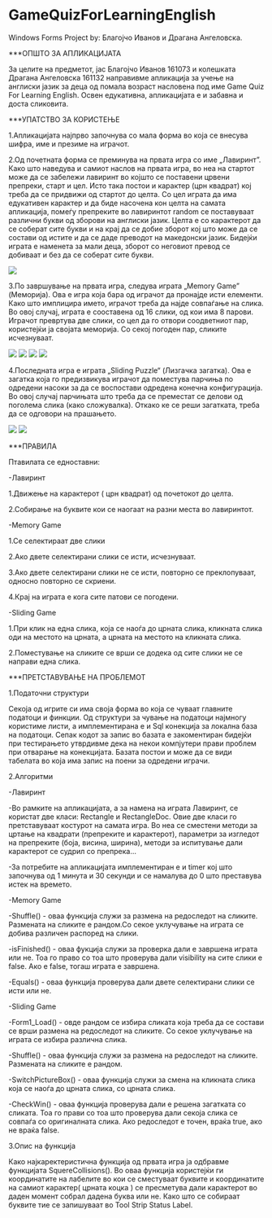 # GameQuizForLearningEnglish
Windows Forms Project by: Благојчо Иванов и Драгана Ангеловска.

***ОПШТО ЗА АПЛИКАЦИЈАТА

За целите на предметот, јас Благојчо Иванов 161073 и колешката Драгана Ангеловска 161132 направивме апликација за учење на англиски јазик за деца од помала возраст насловена под име Game Quiz For Learning English. Освен едукативна, апликацијата е и забавна и доста сликовита. 

***УПАТСТВО ЗА КОРИСТЕЊЕ

  1.Апликацијата најпрво започнува со мала форма во која се внесува шифра, име и презиме на играчот. 

  2.Од почетната форма се преминува на првата игра со име „Лавиринт”. Како што наведува и самиот наслов на првата игра, во неа на стартот може да се забележи лавиринт во којшто се поставени црвени препреки, старт и цел. Исто така постои и карактер (црн квадрат) кој треба да се придвижи од стартот до целта. Со цел играта да има едукативен карактер и да биде насочена кон целта на самата апликација, помеѓу препреките во лавиринтот random се поставуваат различни букви од зборови на англиски јазик. Целта е со карактерот да се соберат сите букви и на крај да се добие зборот кој што може да се состави од истите и да се даде преводот на македонски јазик.
Бидејќи играта е наменета за мали деца, зборот со неговиот превод се добиваат и без да се соберат сите букви.

![](images/lav1.png)
	
  3.По завршување на првата игра, следува играта „Memory Game” (Меморија). Ова е игра која бара од играчот да пронајде исти елементи. Како што имплицира името, играчот треба да најде совпаѓање на слика. Во овој случај, играта е сооставена од 16 слики, од кои има 8 парови.
Играчот превртува две слики, со цел да го отвори соодветниот пар, користејќи ја својата меморија. Со секој погоден пар, сликите исчезнуваат.

![](images/MemoryGame1.png) ![](images/MemoryGame4.png)
![](images/MemoryGame2.png) ![](images/MemoryGame3.png)
	
  4.Последната игра е играта „Sliding Puzzle“ (Лизгачка загатка). Ова е загатка која го предизвикува играчот да поместува парчиња по одредени насоки за да се воспостави одредена конечна конфигурација. Во овој случај парчињата што треба да се преместат се делови од поголема слика (како сложувалка). Откако ке се реши загатката, треба да се одговори на прашањето.

![](images/SlidingPuzzle1.png)
![](images/SlidingPuzzle2.png)

***ПРАВИЛА

Птавилата се едноставни:
  
-Лавиринт
  
1.Движење на карактерот ( црн квадрат) од почетокот до целта.

2.Собирање на буквите кои се наогаат на разни места во лавиринтот. 

-Memory Game

1.Се селектираат две слики

2.Ако двете селектирани слики се исти, исчезнуваат.

3.Ако двете селектирани слики не се исти, повторно се преклопуваат, односно повторно се скриени. 

4.Крај на играта е кога сите патови се погодени.
  
-Sliding Game

1.При клик на една слика, која се наоѓа до црната слика, кликната слика оди на местото на црната, а црната на местото на кликната слика.

2.Поместување на сликите се врши се додека од сите слики не се направи една слика.

***ПРЕТСТАВУВАЊЕ НА ПРОБЛЕМОТ

1.Податочни структури

Секоја од игрите си има своја форма во која се чуваат главните податоци и финкции.
Од структури за чување на податоци најмногу користиме листи, а имплементирана е и Sql конекција за локална база на податоци. Сепак кодот за запис во базата е закоментиран бидејќи при тестирањето утврдивме дека на некои компјутери прави проблем при отварање на конекцијата. Базата постои и може да се види табелата во која има запис на поени за одредени играчи. 

2.Алгоритми

-Лавиринт

-Во рамките на апликацијата, а за намена на играта Лавиринт, се користат две класи: Rectangle и RectangleDoc. Овие две класи го претставуваат костурот на самата игра. Во неа се сместени методи за цртање на квадрати (препреките и карактерот),  параметри за изгледот на препреките (боја, висина, ширина), методи за испитување дали карактерот се судрил со препрека...
	
-За потребите на апликацијата имплементиран е и timer кој што започнува од 1 минута и 30 секунди и се намалува до 0 што преставува 		 истек на времето.
  
-Memory Game

-Shuffle() - оваа функција служи за размена на редоследот на сликите. Размената на сликите е рандом.Со секое уклучување на играта се добива различен распоред на слики.

-isFinished() - оваа фукција служи за проверка дали е завршена играта или не. Тоа го право со тоа што проверува дали visibility на сите слики е false. Ако е false, тогаш играта е завршена.

-Equals() - оваа функција проверува дали двете селектирани слики се исти или не.
  
-Sliding Game

-Form1_Load() - овде рандом се избира сликата која треба да се состави се врши размена на редоследот на сликите. Со секое уклучување на играта се избира различна слика.

-Shuffle() - оваа функција служи за размена на редоследот на сликите. Размената на сликите е рандом.

-SwitchPictureBox() - оваа функција служи за смена на кликната слика која се наоѓа до црната слика, со црната слика.

-CheckWin() - оваа функција проверува дали е решена загатката со сликата. Тоа го прави со тоа што проверува дали секоја слика се совпаѓа со оригиналната слика. Ако редоследот е точен, враќа true, ако не враќа false.
  
3.Опис на функција

Како најкаректеристична функција од првата игра ја одбравме функцијата SquereCollisions().  Во оваа функција користејќи ги координатите на лабелите во кои се сместуваат буквите и координатите на самиот карактер(  црната коцка ) се пресметува дали карактерот во даден момент собрал дадена буква или не. Како што се собираат буквите тие се запишуваат во Tool Strip Status Label.
